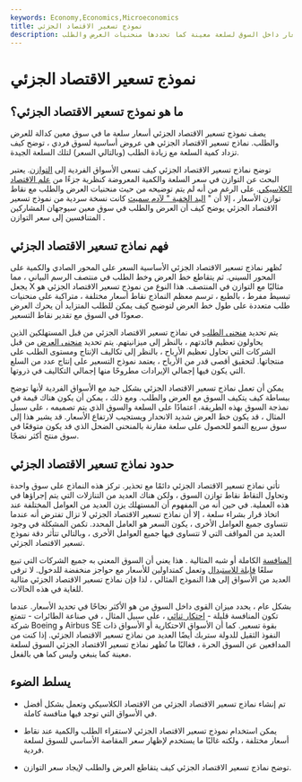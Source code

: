 ```yaml
---
keywords: Economy,Economics,Microeconomics
title: نموذج تسعير الاقتصاد الجزئي
description: يوضح نموذج تسعير الاقتصاد الجزئي كيفية تحديد الأسعار داخل السوق لسلعة معينة كما تحددها منحنيات العرض والطلب.
---
```


# نموذج تسعير الاقتصاد الجزئي
## ما هو نموذج تسعير الاقتصاد الجزئي؟

يصف نموذج تسعير الاقتصاد الجزئي أسعار سلعة ما في سوق معين كدالة للعرض والطلب. نماذج تسعير الاقتصاد الجزئي هي عروض أساسية لسوق فردي ، توضح كيف تزداد كمية السلعة مع زيادة الطلب (وبالتالي السعر) لتلك السلعة الجيدة.

توضح نماذج تسعير الاقتصاد الجزئي كيف تسعى الأسواق الفردية إلى [التوازن](/equilibrium). يعتبر البحث عن التوازن في سعر السلعة والكمية المعروضة كنظرية جزءًا من [علم الاقتصاد الكلاسيكي](/classicaleconomics). على الرغم من أنه لم يتم توضيحه من حيث منحنيات العرض والطلب مع نقاط توازن الأسعار ، إلا أن " [اليد الخفية " لآدم سميث](/invisiblehand) كانت نسخة سردية من نموذج تسعير الاقتصاد الجزئي يوضح كيف أن العرض والطلب في سوق معين سيوجهان المشاركين المتنافسين إلى سعر التوازن .

## فهم نماذج تسعير الاقتصاد الجزئي

تُظهر نماذج تسعير الاقتصاد الجزئي الأساسية السعر على المحور الصادي والكمية على المحور السيني. ثم يتقاطع خط العرض وخط الطلب في منتصف الرسم البياني ، مما يجعل X مثاليًا مع التوازن في المنتصف. هذا النوع من نموذج تسعير الاقتصاد الجزئي هو تبسيط مفرط ، بالطبع ، ترسم معظم النماذج نقاط أسعار مختلفة ، متراكبة على منحنيات طلب متعددة على طول خط العرض لتوضيح كيف يمكن للطلب المتزايد أن يحرك العرض صعودًا في السوق مع تقدير نقاط التسعير.

يتم تحديد [منحنى الطلب](/demand-curve) في نماذج تسعير الاقتصاد الجزئي من قبل المستهلكين الذين يحاولون تعظيم فائدتهم ، بالنظر إلى ميزانيتهم. يتم تحديد [منحنى العرض](/supply-curve) من قبل الشركات التي تحاول تعظيم الأرباح ، بالنظر إلى تكاليف الإنتاج ومستوى الطلب على منتجاتها. لتحقيق أقصى قدر من الأرباح ، يعتمد نموذج التسعير على إنتاج عدد من السلع التي يكون فيها إجمالي الإيرادات مطروحًا منها إجمالي التكاليف في ذروتها.

يمكن أن تعمل نماذج تسعير الاقتصاد الجزئي بشكل جيد مع الأسواق الفردية لأنها توضح ببساطة كيف يتكيف السوق مع العرض والطلب. ومع ذلك ، يمكن أن يكون هناك قيمة في نمذجة السوق بهذه الطريقة. اعتمادًا على السلعة والسوق الذي يتم تصميمه ، على سبيل المثال ، قد يكون خط العرض شديد الانحدار ويستجيب لارتفاع الأسعار. قد يشير هذا إلى سوق سريع النمو للحصول على سلعة مقارنة بالمنحنى الضحل الذي قد يكون متوقعًا في سوق منتج أكثر نضجًا.

## حدود نماذج تسعير الاقتصاد الجزئي

تأتي نماذج تسعير الاقتصاد الجزئي دائمًا مع تحذير. تركز هذه النماذج على سوق واحدة وتحاول التقاط نقاط توازن السوق ، ولكن هناك العديد من التنازلات التي يتم إجراؤها في هذه العملية. في حين أنه من المفهوم أن المستهلك يزن العديد من العوامل المختلفة عند اتخاذ قرار بشراء سلعة ، إلا أن نماذج تسعير الاقتصاد الجزئي لا تزال تفترض أنه عندما تتساوى جميع العوامل الأخرى ، يكون السعر هو العامل المحدد. تكمن المشكلة في وجود العديد من المواقف التي لا تتساوى فيها جميع العوامل الأخرى ، وبالتالي تتأثر دقة نموذج تسعير الاقتصاد الجزئي.

[المنافسة](/perfectcompetition) الكاملة أو شبه المثالية . هذا يعني أن السوق المعني به جميع الشركات التي تبيع سلعًا [قابلة للاستبدال](/fungibles) وتعمل كمتداولين للأسعار مع حواجز منخفضة للدخول. لا ترقى العديد من الأسواق إلى هذا النموذج المثالي ، لذا فإن نماذج تسعير الاقتصاد الجزئي مثالية للغاية في هذه الحالات.

بشكل عام ، يحدد ميزان القوى داخل السوق من هو الأكثر نجاحًا في تحديد الأسعار. عندما تكون المنافسة قليلة - [احتكار ثنائي](/duopoly) ، على سبيل المثال ، في صناعة الطائرات - تتمتع شركة Boeing و Airbus SE بقوة تسعير. كما أن الأسواق الاحتكارية أو الأسواق ذات النفوذ الثقيل للدولة ستربك أيضًا العديد من نماذج تسعير الاقتصاد الجزئي. إذا كنت من المدافعين عن السوق الحرة ، فغالبًا ما تُظهر نماذج تسعير الاقتصاد الجزئي السوق لسلعة معينة كما ينبغي وليس كما هي بالفعل.

## يسلط الضوء

- تم إنشاء نماذج تسعير الاقتصاد الجزئي من الاقتصاد الكلاسيكي وتعمل بشكل أفضل في الأسواق التي توجد فيها منافسة كاملة.

- يمكن استخدام نموذج تسعير الاقتصاد الجزئي لاستقراء الطلب والكمية عند نقاط أسعار مختلفة ، ولكنه غالبًا ما يستخدم لإظهار سعر المقاصة الأساسي للسوق لسلعة فردية.

- توضح نماذج تسعير الاقتصاد الجزئي كيف يتقاطع العرض والطلب لإيجاد سعر التوازن.

